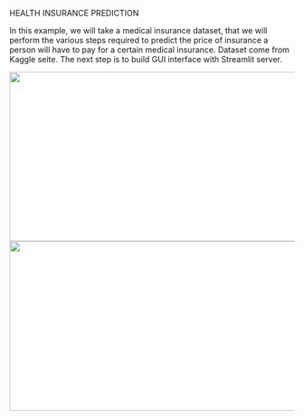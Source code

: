 HEALTH INSURANCE PREDICTION

In this example, we will take a medical insurance dataset, that we will perform the various steps required to predict the price of insurance a person will have to pay for a certain medical insurance. Dataset come from  Kaggle seite. 
The next step is to build GUI interface with Streamlit server.


<img src="https://github.com/proteus21/REGRESSION--CLASSIFICATION/blob/main/3_Health%20_insurance_predict/Source/Insurance_1.JPG?raw=true" width="600" height ="300">

<img src="https://github.com/proteus21/REGRESSION--CLASSIFICATION/blob/main/3_Health%20_insurance_predict/Source/Insurance_2.JPG?raw=true" width="600" height ="300">

